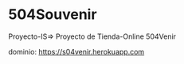 # 504Souvenir 
Proyecto-IS=>
Proyecto de Tienda-Online 504Venir

dominio: https://s04venir.herokuapp.com
